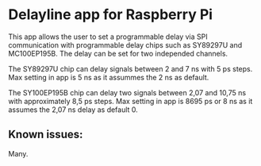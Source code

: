 # Delayline app for Raspberry Pi

This app allows the user to set a programmable delay via SPI communication with programmable delay chips such as SY89297U and MC100EP195B. The delay can be set for two independed channels.

The SY89297U chip can delay signals between 2 and 7 ns with 5 ps steps. Max setting in app is 5 ns as it assummes the 2 ns as default.

The SY100EP195B chip can delay two signals between 2,07 and 10,75 ns with approximately 8,5 ps steps. Max setting in app is 8695 ps or 8 ns as it assumes the 2,07 ns delay as default 0.

## Known issues:

Many.